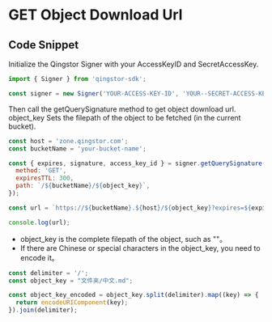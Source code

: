 # GET Object Download Url

## Code Snippet

Initialize the Qingstor Signer with your AccessKeyID and SecretAccessKey.

```javascript
import { Signer } from 'qingstor-sdk';

const signer = new Signer('YOUR-ACCESS-KEY-ID', 'YOUR--SECRET-ACCESS-KEY');
```

Then call the getQuerySignature method to get object download url. object_key Sets the filepath of the object to be fetched (in the current bucket).

```javascript
const host = 'zone.qingstor.com';
const bucketName = 'your-bucket-name';

const { expires, signature, access_key_id } = signer.getQuerySignature({
  method: 'GET',
  expiresTTL: 300,
  path: `/${bucketName}/${object_key}`,
});

const url = `https://${bucketName}.${host}/${object_key}?expires=${expires}&signature=${signature}&access_key_id=${access_key_id}`;

console.log(url);
```

- object_key is the complete filepath of the object, such as "<prefix-name><key>"。
- If there are Chinese or special characters in the object_key, you need to encode it。

```javascript
const delimiter = '/';
const object_key = "文件夹/中文.md";

const object_key_encoded = object_key.split(delimiter).map((key) => {
  return encodeURIComponent(key);
}).join(delimiter);
```
